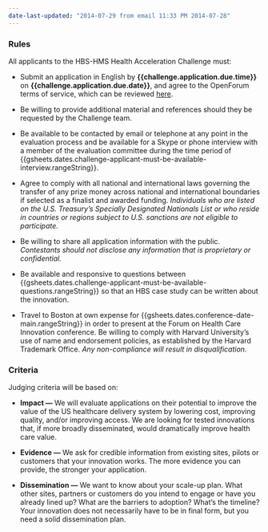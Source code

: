 ```yaml
---
date-last-updated: "2014-07-29 from email 11:33 PM 2014-07-28"
---
```

### Rules

All applicants to the HBS-HMS Health Acceleration Challenge must:

* Submit an application in English by **{{challenge.application.due.time}}** on **{{challenge.application.due.date}}**, and agree to the OpenForum terms of service, which can be reviewed [here]( {{gsheets.links.challenge-platform-tos.url}} ).

* Be willing to provide additional material and references should they be requested by the Challenge team.

* Be available to be contacted by email or telephone at any point in the evaluation process and be available for a Skype or phone interview with a member of the evaluation committee during the time period of {{gsheets.dates.challenge-applicant-must-be-available-interview.rangeString}}.

* Agree to comply with all national and international laws governing the transfer of any prize money across national and international boundaries if selected as a finalist and awarded funding.  *Individuals who are listed on the U.S. Treasury’s Specially Designated Nationals List or who reside in countries or regions subject to U.S. sanctions are not eligible to participate.*

* Be willing to share all application information with the public. _Contestants should not disclose any information that is proprietary or confidential._

* Be available and responsive to questions between {{gsheets.dates.challenge-applicant-must-be-available-questions.rangeString}} so that an HBS case study can be written about the innovation.

* Travel to Boston at own expense for {{gsheets.dates.conference-date-main.rangeString}} in order to present at the Forum on Health Care Innovation conference.  Be willing to comply with Harvard University’s use of name and endorsement policies, as established by the Harvard Trademark Office. _Any non-compliance will result in disqualification._

### Criteria

Judging criteria will be based on: 

* **Impact —** We will evaluate applications on their potential to improve the value of the US healthcare delivery system by lowering cost, improving quality, and/or improving access. We are looking for tested innovations that, if more broadly disseminated, would dramatically improve health care value.

* **Evidence —** We ask for credible information from existing sites, pilots or customers that your innovation works. The more evidence you can provide, the stronger your application.

* **Dissemination —** We want to know about your scale-up plan. What other sites, partners or customers do you intend to engage or have you already lined up? What are the barriers to adoption? What’s the timeline? Your innovation does not necessarily have to be in final form, but you need a solid dissemination plan.